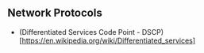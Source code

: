 ## Network Protocols

- (Differentiated Services Code Point - DSCP)[https://en.wikipedia.org/wiki/Differentiated_services]
